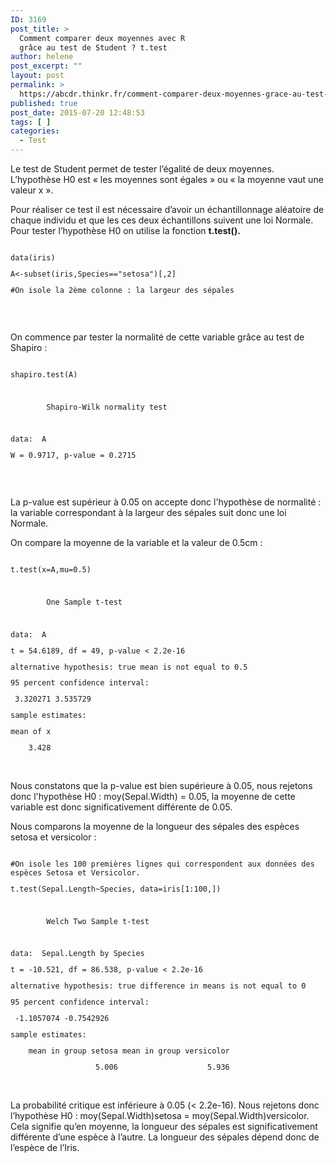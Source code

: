 ```yaml
---
ID: 3169
post_title: >
  Comment comparer deux moyennes avec R
  grâce au test de Student ? t.test
author: helene
post_excerpt: ""
layout: post
permalink: >
  https://abcdr.thinkr.fr/comment-comparer-deux-moyennes-grace-au-test-de-student-t-test/
published: true
post_date: 2015-07-20 12:48:53
tags: [ ]
categories:
  - Test
---
```

<p>Le test de Student permet de tester l’égalité de deux moyennes. L’hypothèse H0 est « les moyennes sont égales » ou « la moyenne vaut une valeur x ».</p><p>Pour réaliser ce test il est nécessaire d’avoir un échantillonnage aléatoire de chaque individu et que les ces deux échantillons suivent une loi Normale. Pour tester l’hypothèse H0 on utilise la fonction <b>t.test().</b></p><p> <pre><code><br />data(iris)</p><p>A&lt;-subset(iris,Species=="setosa")[,2]</p><p>#On isole la 2ème colonne : la largeur des sépales</p><p></code></pre>  </p><p>On commence par tester la normalité de cette variable grâce au test de Shapiro :</p><p> <pre><code><br />shapiro.test(A)</p><p> </p><p>        Shapiro-Wilk normality test</p><p> </p><p>data:  A</p><p>W = 0.9717, p-value = 0.2715</p><p></code></pre>   </p><p>La p-value est supérieur à 0.05 on accepte donc l'hypothèse de normalité : la variable correspondant à la largeur des sépales suit donc une loi Normale.</p><p>On compare la moyenne de la variable et la valeur de 0.5cm :</p><p> <pre><code><br />t.test(x=A,mu=0.5)</p><p> </p><p>        One Sample t-test</p><p> </p><p>data:  A</p><p>t = 54.6189, df = 49, p-value &lt; 2.2e-16</p><p>alternative hypothesis: true mean is not equal to 0.5</p><p>95 percent confidence interval:</p><p> 3.320271 3.535729</p><p>sample estimates:</p><p>mean of x</p><p>    3.428</p><p></code></pre>  <br />Nous constatons que la p-value est bien supérieure à 0.05, nous rejetons donc l'hypothèse H0 : moy(Sepal.Width) = 0.05, la moyenne de cette variable est donc significativement différente de 0.05.</p><p>Nous comparons la moyenne de la longueur des sépales des espèces setosa et versicolor :</p><p> <pre><code><br />#On isole les 100 premières lignes qui correspondent aux données des espèces Setosa et Versicolor.</p><p>t.test(Sepal.Length~Species, data=iris[1:100,])</p><p> </p><p>        Welch Two Sample t-test</p><p> </p><p>data:  Sepal.Length by Species</p><p>t = -10.521, df = 86.538, p-value &lt; 2.2e-16</p><p>alternative hypothesis: true difference in means is not equal to 0</p><p>95 percent confidence interval:</p><p> -1.1057074 -0.7542926</p><p>sample estimates:</p><p>    mean in group setosa mean in group versicolor</p><p>                   5.006                    5.936</p><p></code></pre>   <br />La probabilité critique est inférieure à 0.05 (&lt; 2.2e-16). Nous rejetons donc l’hypothèse H0 : moy(Sepal.Width)setosa = moy(Sepal.Width)versicolor. Cela signifie qu’en moyenne, la longueur des sépales est significativement différente d’une espèce à l’autre. La longueur des sépales dépend donc de l’espèce de l’Iris.</p>